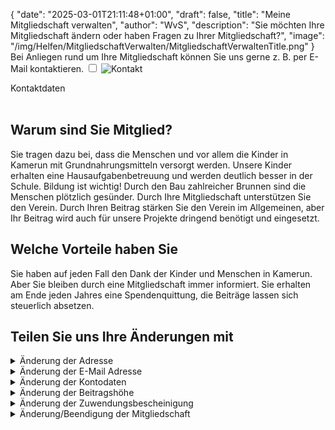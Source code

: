 {
    "date": "2025-03-01T21:11:48+01:00",
    "draft": false,
    "title": "Meine Mitgliedschaft verwalten",
    "author": "WvS",
    "description": "Sie möchten Ihre Mitgliedschaft ändern oder haben Fragen zu Ihrer Mitgliedschaft?",
    "image": "/img/Helfen/MitgliedschaftVerwalten/MitgliedschaftVerwaltenTitle.png"
}
Bei Anliegen rund um Ihre Mitgliedschaft können Sie uns gerne z. B. per E-Mail kontaktieren.
<input type="checkbox" id="expand-image1" />
<label for="expand-image1">
  <img class="img-centered-half" src="/img/kontakt.png" alt="Kontakt" />
</label>
<div class="img-caption-half">Kontaktdaten</div>
<br>

## Warum sind Sie Mitglied?
Sie tragen dazu bei, dass die Menschen und vor allem die Kinder in Kamerun mit Grundnahrungsmitteln versorgt werden. Unsere Kinder erhalten eine Hausaufgabenbetreuung und werden deutlich besser in der Schule. Bildung ist wichtig! Durch den Bau zahlreicher Brunnen sind die Menschen plötzlich gesünder.
Durch Ihre Mitgliedschaft unterstützen Sie den Verein.
Durch Ihren Beitrag stärken Sie den Verein im Allgemeinen, aber Ihr Beitrag wird auch für unsere Projekte dringend benötigt und eingesetzt. 

## Welche Vorteile haben Sie
Sie haben auf jeden Fall den Dank der Kinder und Menschen in Kamerun. Aber Sie bleiben durch eine Mitgliedschaft immer informiert. Sie erhalten am Ende jeden Jahres eine Spendenquittung, die Beiträge lassen sich steuerlich absetzen.
<br> 

## Teilen Sie uns Ihre Änderungen mit
<details>
    <summary class="combobox-summary">Änderung der Adresse</summary>
    <div class="combobox-details">
        Bitte geben Sie Ihre neue Adresse ein und senden Sie dann die Daten ab.
        <br><br> 
        Vorname*  
        <input id="js-input-adress-aenderungen-vorname" placeholder="" required>  
        <br><br> 
        Nachname*  
        <input id="js-input-adress-aenderungen-nachname" placeholder="" required>  
        <br><br> 
        Straße und Hausnummer*  
        <input id="js-input-adress-aenderungen-strasse" placeholder="" required>  
        <br><br> 
        Postleitzahl*  
        <input id="js-input-adress-aenderungen-plz" placeholder="" required>  
        <br><br> 
        Wohnort*  
        <input id="js-input-adress-aenderungen-wohnort" placeholder="" required>
        <br><br> 
        Telefonnummer  
        <input type="tel" id="js-input-adress-aenderungen-telnummer" placeholder="">  
        <br><br> 
        <button id="js-button-mitglied-adress-aenderungen">Änderungen abschicken</button>  
        <br><br> 
    </div>
</details>  
<details>
    <summary class="combobox-summary">Änderung der E-Mail Adresse</summary>
    <div class="combobox-details">
        Bitte geben Sie Ihre neue E-Mail Adresse ein und senden Sie dann die Daten ab.
        <br><br> 
        Vorname*  
        <input id="js-input-email-aenderung-vorname" placeholder="" required>  
        <br><br> 
        Nachname*  
        <input id="js-input-email-aenderung-nachname" placeholder="" required>  
        <br><br> 
        E-Mail Adresse*  
        <input type="email" id="js-input-email-aenderung-email" placeholder="" required>  
        <br><br> 
        <button id="js-button-mitglied-email-aenderung">Änderung abschicken</button>  
        <br><br> 
    </div>
</details>
<details>
    <summary class="combobox-summary">Änderung der Kontodaten</summary>
    <div class="combobox-details">  
     Bitte geben Sie Ihre neuen Kontodaten ein und senden Sie dann die Daten ab.
        <br><br> 
        Vorname*  
        <input id="js-input-konto-aenderung-vorname" placeholder="" required>  
        <br><br> 
        Nachname*  
        <input id="js-input-konto-aenderung-nachname" placeholder="" required>  
        <br><br> 
        <u>Bankverbindung:</u>
        <br><br> 
        Kontoinhaber*  
        <input id="js-input-konto-aenderung-kontoinhaber" placeholder="">  
        <br><br> 
        IBAN*  
        <br>
        <input id="js-input-konto-aenderung-iban" placeholder="">  
        <br><br> 
        BIC  
        <br>
        <input id="js-input-konto-aenderung-bic" placeholder="">  
        <br><br> 
        Die Datenschutzerklärung habe ich gelesen und erkenne Sie ausdrücklich an.  
        <br>
        <button id="js-button-mitglied-konto-aenderung">Änderung abschicken</button>  
        <br><br> 
    </div>
</details>
<details>
    <summary class="combobox-summary">Änderung der Beitragshöhe</summary>
    <div class="combobox-details">   
        Bitte geben Sie die neue Jahres-Beitragshöhe in Euro ein und senden Sie dann die Daten ab.  
        <br><br> 
        Vorname*  
        <input id="js-input-jahresbeitrag-aenderung-vorname" placeholder="" required>  
        <br><br> 
        Nachname*  
        <input id="js-input-jahresbeitrag-aenderung-nachname" placeholder="" required>  
        <br><br> 
        Tragen Sie nur Zahlen ohne Komma oder Währung ein*  
        <br><br> 
        <input id="js-input-jahresbeitrag-aenderung" placeholder="Jahresbeitrag" required>  
        <br><br> 
        Möchten Sie den Betrag selber überweisen oder sollen wir den Betrag von Ihrem Konto abbuchen?  
        <select id="js-jahresbeitrag-aenderung-abbuchung" name="abbuchung" required>
            <option value="perSEPA">Das Haus der Sonne übernimmt die Abbuchung von Ihrem Konto.</option>
            <option value="selberUeberweisen">Ich überweise den Betrag selbstständig</option>
        </select>
        <div id="js-html-per-SEPA"> 
            <br>
            Bitte buchen Sie den Betrag per SEPA-Lastschriftmandat von meinem nachfolgenden Konto ab.  
            <br>
            Zahlungsweise* 
            <br>
            <select id="js-jahresbeitrag-aenderung-zahlungsweise" name="zahlungsweise" required>
                <option value="jaehrlich">jährlich</option>
                <option value="halbjaehrlich">halbjährlich</option>
                <option value="vierteljaehrlich">vierteljährlich</option>
            </select>  
            <br>
            <br>
            Bankverbindung  
            <br>
            Kontoinhaber*  
            <br>
            <input id="js-input-jahresbeitrag-aenderung-kontoinhaber" placeholder="">  
            <br>
            IBAN*  
            <br>
            <input id="js-input-jahresbeitrag-aenderung-iban" placeholder="">  
            <br>
            BIC  
            <br>
            <input id="js-input-jahresbeitrag-aenderung-bic" placeholder="">  
        </div>
        <br><br>
        <button id="js-button-mitglied-jahresbeitrag-aenderung">Änderung abschicken</button>  
        <br><br>   
    </div>
</details>
<details>
    <summary class="combobox-summary">Änderung der Zuwendungsbescheinigung</summary>
    <div class="combobox-details">  
        Bitte tragen Sie Ihre Änderung zur Zuwendungsbescheinigung ein und senden Sie dann die Daten ab.  
        <br><br> 
        Vorname*  
        <input id="js-input-zuwendungsbescheinigung-aenderung-vorname" placeholder="" required>  
        <br><br> 
        Nachname*  
        <input id="js-input-zuwendungsbescheinigung-aenderung-nachname" placeholder="" required>  
        <br><br> 
        Bitte wählen Sie, ob Sie eine Zuwendungsbescheinigung für das abgelaufene und gegebenenfalls für die nächsten Jahre erhalten möchten.  
        <br> 
        <select id="js-zuwendungsbescheinigung-aenderung" name="zuwendungsbescheinigung" required>
            <option value="letzteJahr">nur das letzte Jahr</option>
            <option value="diesesJahr">nur dieses Jahr</option>
            <option value="letzteUndNachfolgendeJahre">das letzte Jahr und die nachfolgenden Jahre</option>
        </select>  
        <br><br>
        <button id="js-button-mitglied-zuwendungsbescheinigung-aenderung">Änderung abschicken</button>  
        <br><br>     
    </div>
</details>
<details>
    <summary class="combobox-summary">Änderung/Beendigung der Mitgliedschaft</summary>
    <div class="combobox-details">
        Wenn Sie Ihre Mitgliedschaft kündigen möchten, bedauern wir das sehr. Wir bedanken uns für Ihren bisherigen Beitrag und wünschen Ihnen alles Gute.
        <br><br> 
        Vorname*  
        <input id="js-input-mitgliedschaft-kuendigen-vorname" placeholder="" required>  
        <br><br> 
        Nachname*  
        <input id="js-input-mitgliedschaft-kuendigen-nachname" placeholder="" required>  
        <br><br>
        <button id="js-button-mitgliedschaft-kuendigen">Mitgliedschaft kündigen</button>  
        <br><br>          
    </div>
</details>
<div id="message-box" style="display: none;">
    <span id="message-box-text">
    Das Haus der Sonne überprüft Ihre Angaben und wird sich so schnell wie möglich mit Ihnen in Verbindung setzen. Vielen Dank!</span>
    <button id="close-message-btn">Zurück zur Homepage</button>
</div>
<script>
    const btnAdressAenderung = document.getElementById('js-button-mitglied-adress-aenderungen');
    const btnEmailAenderung = document.getElementById('js-button-mitglied-email-aenderung');
    const btnKontoAenderung = document.getElementById('js-button-mitglied-konto-aenderung');
    const btnJahresbeitragAenderung = document.getElementById('js-button-mitglied-jahresbeitrag-aenderung');
    const btnZuwendungsbescheinigungAenderung = document.getElementById('js-button-mitglied-zuwendungsbescheinigung-aenderung');
    const btnMitgliedschaftKuendigen = document.getElementById('js-button-mitgliedschaft-kuendigen');
    const messageBox = document.getElementById('message-box');
    const messageBoxText = document.getElementById('message-box-text');
    const closeMessageBtn = document.getElementById('close-message-btn');
    btnAdressAenderung.addEventListener('click', () => {
        const vorname = document.getElementById("js-input-adress-aenderungen-vorname").value;
        const nachname = document.getElementById("js-input-adress-aenderungen-nachname").value;
        const strasse = document.getElementById("js-input-adress-aenderungen-strasse").value;
        const plz = document.getElementById("js-input-adress-aenderungen-plz").value;
        const wohnort = document.getElementById("js-input-adress-aenderungen-wohnort").value;
        const telnummer = document.getElementById("js-input-adress-aenderungen-telnummer").value;
        fetch("https://hds.milchtanker.de/api/mitgliedschaftAdressAenderung/", {
            method: "POST",
            headers: {
                "Accept": "application/json",
                "Content-Type": "application/json"
            },
            body: JSON.stringify({
                vorname: vorname,
                nachname: nachname,
                strasse: strasse,
                plz: plz,
                wohnort: wohnort,
                telefonnummer: telnummer
            })
        })
        .then(async response => {
            const data = await response.json();
            messageBoxText.textContent = data.message
            btnAdressAenderung.textContent = 'Adressänderung beantragt';
            messageBox.style.display = '';
        })
        .catch(error => console.error("Fehler:", error));
    });
    btnEmailAenderung.addEventListener('click', () => {
        const vorname = document.getElementById("js-input-email-aenderung-vorname").value;
        const nachname = document.getElementById("js-input-email-aenderung-nachname").value;
        const email = document.getElementById("js-input-email-aenderung-email").value;
        fetch("https://hds.milchtanker.de/api/mitgliedschaftEmailAenderung/", {
            method: "POST",
            headers: {
                "Accept": "application/json",
                "Content-Type": "application/json"
            },
            body: JSON.stringify({
                vorname: vorname,
                nachname: nachname,
                email: email,
            })
        })
        .then(async response => {
            const data = await response.json();
            messageBoxText.textContent = data.message
            btnAdressAenderung.textContent = 'Emailänderung beantragt';
            messageBox.style.display = '';
        })
        .catch(error => console.error("Fehler:", error));
    });
    btnKontoAenderung.addEventListener('click', () => {
        const vorname = document.getElementById("js-input-konto-aenderung-vorname").value;
        const nachname = document.getElementById("js-input-konto-aenderung-nachname").value;
        const kontoinhaber = document.getElementById("js-input-konto-aenderung-kontoinhaber").value;
        const iban = document.getElementById("js-input-konto-aenderung-iban").value;
        const bic = document.getElementById("js-input-konto-aenderung-bic").value;
        fetch("https://hds.milchtanker.de/api/mitgliedschaftKontoAenderung/", {
            method: "POST",
            headers: {
                "Accept": "application/json",
                "Content-Type": "application/json"
            },
            body: JSON.stringify({
                vorname: vorname,
                nachname: nachname,
                kontoinhaber: kontoinhaber,
                iban: iban,
                bic: bic
            })
        })
        .then(async response => {
            const data = await response.json();
            messageBoxText.textContent = data.message
            btnAdressAenderung.textContent = 'Kontoänderung beantragt';
            messageBox.style.display = '';
        })
        .catch(error => console.error("Fehler:", error));
    });
    btnJahresbeitragAenderung.addEventListener('click', () => {
        const vorname = document.getElementById("js-input-jahresbeitrag-aenderung-vorname").value;
        const nachname = document.getElementById("js-input-jahresbeitrag-aenderung-nachname").value;
        const jahresbeitrag = document.getElementById("js-input-jahresbeitrag-aenderung").value;
        const abbuchung = document.getElementById("js-jahresbeitrag-aenderung-abbuchung").value;
        const zahlungsweise = document.getElementById("js-jahresbeitrag-aenderung-zahlungsweise").value;
        const kontoinhaber = document.getElementById("js-input-jahresbeitrag-aenderung-kontoinhaber").value;
        const iban = document.getElementById("js-input-jahresbeitrag-aenderung-iban").value;
        const bic = document.getElementById("js-input-jahresbeitrag-aenderung-bic").value;
        fetch("https://hds.milchtanker.de/api/mitgliedschaftJahresbeitragAenderung/", {
            method: "POST",
            headers: {
                "Accept": "application/json",
                "Content-Type": "application/json"
            },
            body: JSON.stringify({
                vorname: vorname,
                nachname: nachname,
                jahresbeitrag: jahresbeitrag,
                abbuchung: abbuchung,
                zahlungsweise: zahlungsweise,
                kontoinhaber: kontoinhaber,
                iban: iban,
                bic: bic
            })
        })
        .then(async response => {
            const data = await response.json();
            messageBoxText.textContent = data.message
            btnAdressAenderung.textContent = 'Jahresbeitragänderung beantragt';
            messageBox.style.display = '';
        })
        .catch(error => console.error("Fehler:", error));
    });
    btnZuwendungsbescheinigungAenderung.addEventListener('click', () => {
        const vorname = document.getElementById("js-input-zuwendungsbescheinigung-aenderung-vorname").value;
        const nachname = document.getElementById("js-input-zuwendungsbescheinigung-aenderung-nachname").value;
        const zuwendungsbescheinigung = document.getElementById("js-zuwendungsbescheinigung-aenderung").value;
        fetch("https://hds.milchtanker.de/api/mitgliedschaftZuwendungsbescheinigungAenderung/", {
            method: "POST",
            headers: {
                "Accept": "application/json",
                "Content-Type": "application/json"
            },
            body: JSON.stringify({
                vorname: vorname,
                nachname: nachname,
                zuwendungsbescheinigung: zuwendungsbescheinigung
            })
        })
        .then(async response => {
            const data = await response.json();
            messageBoxText.textContent = data.message
            btnAdressAenderung.textContent = 'Zuwendungsbescheinigungänderung beantragt';
            messageBox.style.display = '';
        })
        .catch(error => console.error("Fehler:", error));
    });
    btnMitgliedschaftKuendigen.addEventListener('click', () => {
        const vorname = document.getElementById("js-input-mitgliedschaft-kuendigen-vorname").value;
        const nachname = document.getElementById("js-input-mitgliedschaft-kuendigen-nachname").value;
        fetch("https://hds.milchtanker.de/api/mitgliedschaftKuendigen/", {
            method: "POST",
            headers: {
                "Accept": "application/json",
                "Content-Type": "application/json"
            },
            body: JSON.stringify({
                vorname: vorname,
                nachname: nachname,
            })
        })
        .then(async response => {
            const data = await response.json();
            messageBoxText.textContent = data.message
            btnAdressAenderung.textContent = 'Mitgliedschaft gekündigt';
            messageBox.style.display = '';
        })
        .catch(error => console.error("Fehler:", error));
    });
    closeMessageBtn.addEventListener('click', () => {
        messageBox.style.display = 'none';
        window.location.href = 'https://hds.milchtanker.de';
    });
</script>